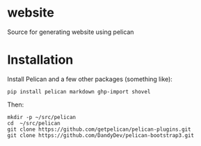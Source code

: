website
=======

Source for generating website using pelican

Installation
============

Install Pelican and a few other packages (something like):

    pip install pelican markdown ghp-import shovel

Then:    

    mkdir -p ~/src/pelican
    cd  ~/src/pelican
    git clone https://github.com/getpelican/pelican-plugins.git
    git clone https://github.com/DandyDev/pelican-bootstrap3.git
